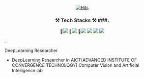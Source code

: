 <div align=center>
	
  [![Hits](https://hits.seeyoufarm.com/api/count/incr/badge.svg?url=https%3A%2F%2Fgithub.com%2Fzzsza)](https://hits.seeyoufarm.com) 
	
</div>

<div align=center>
	
### ⚒️ Tech Stacks ⚒️ ###. 


  🥇<img src="https://img.shields.io/badge/Python-3766AB?style=flat-square&logo=Python&logoColor=white"/></a>
🥈<img src="https://img.shields.io/badge/PyTorch-EE4C2C?style=flat-square&logo=PyTorch&logoColor=white"/></a>
🥉<img src="https://img.shields.io/badge/OpenCV-5C3EE8?style=flat-square&logo=OpenCV&logoColor=white"/></a>
<img src="https://img.shields.io/badge/TensorFlow-FF6F00?style=flat-square&logo=TensorFlow&logoColor=white"/></a>
<img src="https://img.shields.io/badge/Jetson Nano-76B900?style=flat-square&logo=NVIDIA&logoColor=white"/></a>
<img src="https://img.shields.io/badge/Jetson Xavier-76B900?style=flat-square&logo=NVIDIA&logoColor=white"/></a>

</div>. 

DeepLearning Researcher
* DeepLearning Researcher in AICT(ADVANCED INSTITUTE OF CONVERGENCE TECHNOLOGY) Computer Vision and Artificial Intelligence lab


